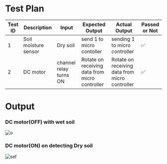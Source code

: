 # Test Plan
| Test ID | Description | Input | Expected Output | Actual Output | Passed or Not | 
| ------- | ----------- | ----- | --------------- | ------------- |-------------- |
| 1 | Soil moisture sensor | Dry soil | send 1 to micro contoller | sending 1 to micro controller |  ✅  |
| 2 | DC motor | channel relay turns ON | Rotate on receiving data from micro controller | Rotate on receiving data from micro controller |   ✅   |

# Output
### DC motor(OFF) with wet soil
![o](https://user-images.githubusercontent.com/88649955/157179580-4c3a9fc5-836a-411b-8a40-2a4eec6b6d7f.JPG)
### DC motor(ON) on detecting Dry soil
![sef](https://user-images.githubusercontent.com/88649955/157179685-2f3643a4-3781-4bb7-8772-a677d33ae548.JPG)

